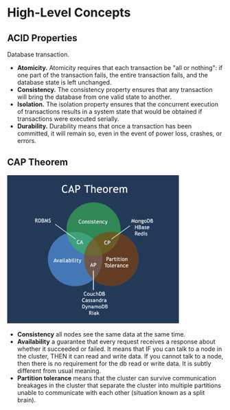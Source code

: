 # High-Level Concepts
## ACID Properties
Database transaction. 
* **Atomicity.** Atomicity requires that each transaction be "all or nothing": if one part of the transaction fails, the entire transaction fails, and the database state is left unchanged. 
* **Consistency.** The consistency property ensures that any transaction will bring the database from one valid state to another.
* **Isolation.** The isolation property ensures that the concurrent execution of transactions results in a system state that would be obtained if transactions were executed serially.
* **Durability.** Durability means that once a transaction has been committed, it will remain so, even in the event of power loss, crashes, or errors.

## CAP Theorem
<img src="/img/CAP.png" alt="CAP" width="400"/>

* **Consistency** all nodes see the same data at the same time.
* **Availability** a guarantee that every request receives a response about whether it succeeded or failed. It means that IF you can talk to a node in the cluster, THEN it can read and write data. If you cannot talk to a node, then there is no requirement for the db read or write data. It is subtly different from usual meaning. 
* **Partition tolerance** means that the cluster can survive communication breakages in the cluster that separate the cluster into multiple partitions unable to communicate with each other (situation known as a split brain).

